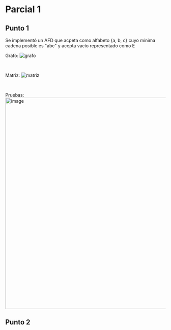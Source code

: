 # Parcial 1

## Punto 1

Se implementó un AFD que acpeta como alfabeto {a, b, c} cuyo mínima cadena posible es "abc" y acepta vacío representado como E

Grafo:
![grafo](https://github.com/user-attachments/assets/1926c346-22a7-4ce6-8e02-f336e678cb6d)

<br>

Matriz:
![matriz](https://github.com/user-attachments/assets/db4764da-4c18-4414-a0ba-bf6a75e78a79)

<br>

Pruebas:
<img width="1696" height="665" alt="image" src="https://github.com/user-attachments/assets/17a99a8d-55bc-49aa-b69a-c49945eb6a92" />


## Punto 2


